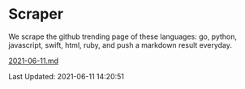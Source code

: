 # Scraper

We scrape the github trending page of these languages: go, python, javascript, swift, html, ruby, and push a markdown result everyday.

[2021-06-11.md](https://github.com/henson/Scraper/blob/master/2021-06-11.md)

Last Updated: 2021-06-11 14:20:51